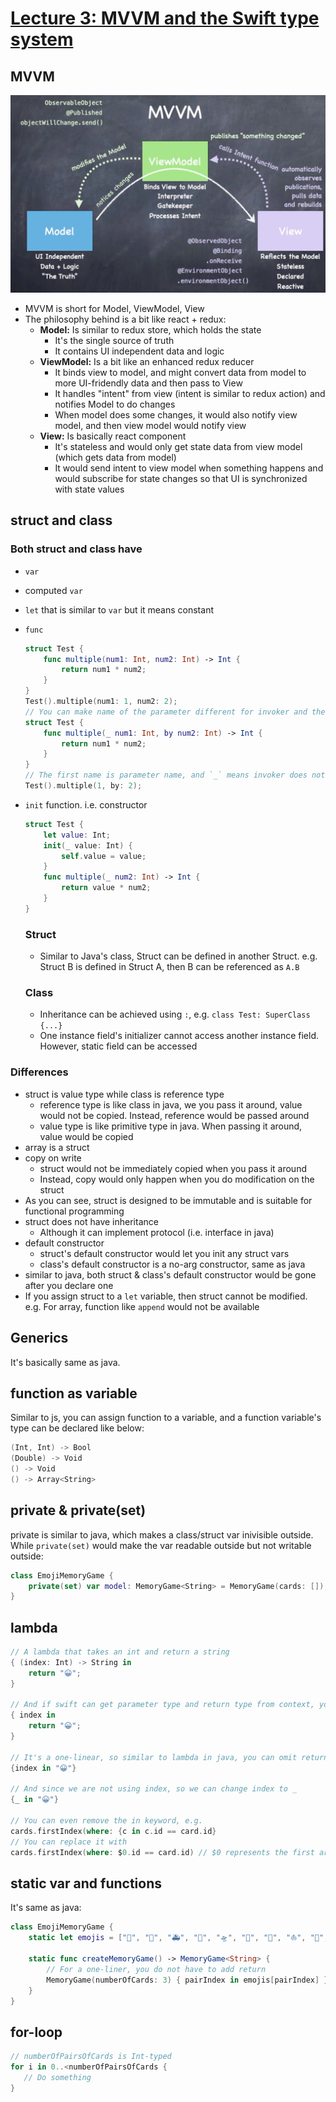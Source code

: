 # [Lecture 3: MVVM and the Swift type system](https://youtu.be/--qKOhdgJAs)

## MVVM

![image-20210820230047956](./assets/image-20210820230047956.png)

- MVVM is short for Model, ViewModel, View
- The philosophy behind is a bit like react + redux:
  - **Model:** Is similar to redux store, which holds the state
    - It's the single source of truth
    - It contains UI independent data and logic
  - **ViewModel:** Is a bit like an enhanced redux reducer
    - It binds view to model, and might convert data from model to more UI-fridendly data and then pass to View
    - It handles "intent" from view (intent is similar to redux action) and notifies Model to do changes
    - When model does some changes, it would also notify view model, and then view model would notify view
  - **View:** Is basically react component
    - It's stateless and would only get state data from view model (which gets data from model)
    - It would send intent to view model when something happens and would subscribe for state changes so that UI is synchronized with state values

## struct and class

### Both struct and class have

- `var`

- computed `var`

- `let` that is similar to `var` but it means constant

- `func`

  ```swift
  struct Test {
      func multiple(num1: Int, num2: Int) -> Int {
          return num1 * num2;
      }
  }
  Test().multiple(num1: 1, num2: 2);
  // You can make name of the parameter different for invoker and the function itself 
  struct Test {
      func multiple(_ num1: Int, by num2: Int) -> Int {
          return num1 * num2;
      }
  }
  // The first name is parameter name, and `_` means invoker does not have to specify name
  Test().multiple(1, by: 2);
  ```

- `init` function. i.e. constructor

  ```swift
  struct Test {
      let value: Int;
      init(_ value: Int) {
          self.value = value;
      }
      func multiple(_ num2: Int) -> Int {
          return value * num2;
      }
  }
  ```

  ### Struct
  
  - Similar to Java's class, Struct can be defined in another Struct. e.g. Struct B is defined in Struct A, then B can be referenced as `A.B`
  
  ### Class
  
  - Inheritance can be achieved using `:`, e.g. `class Test: SuperClass {...}`
  - One instance field's initializer cannot access another instance field. However, static field can be accessed

### Differences

- struct is value type while class is reference type
  - reference type is like class in java, we you pass it around, value would not be copied. Instead, reference would be passed around
  - value type is like primitive type in java. When passing it around, value would be copied
- array is a struct
- copy on write
  - struct would not be immediately copied when you pass it around
  - Instead, copy would only happen when you do modification on the struct
- As you can see, struct is designed to be immutable and is suitable for functional programming
- struct does not have inheritance
  - Although it can implement protocol (i.e. interface in java)
- default constructor
  - struct's default constructor would let you init any struct vars
  - class's default constructor is a no-arg constructor, same as java
- similar to java, both struct & class's default constructor would be gone after you declare one
- If you assign struct to a `let` variable, then struct cannot be modified. e.g. For array, function like `append` would not be available

## Generics

It's basically same as java.

## function as variable

Similar to js, you can assign function to a variable, and a function variable's type can be declared like below:

```swift
(Int, Int) -> Bool
(Double) -> Void
() -> Void
() -> Array<String>
```

## private & private(set)

private is similar to java, which makes a class/struct var inivisible outside. While `private(set)` would make the var readable outside but not writable outside:

```swift
class EmojiMemoryGame {
    private(set) var model: MemoryGame<String> = MemoryGame(cards: []);
}
```

## lambda

```swift
// A lambda that takes an int and return a string
{ (index: Int) -> String in
    return "😀";
}

// And if swift can get parameter type and return type from context, you can omit them:
{ index in
    return "😀";
}

// It's a one-linear, so similar to lambda in java, you can omit return
{index in "😀"}

// And since we are not using index, so we can change index to _
{_ in "😀"}

// You can even remove the in keyword, e.g.
cards.firstIndex(where: {c in c.id == card.id}
// You can replace it with
cards.firstIndex(where: $0.id == card.id) // $0 represents the first argument in the closure
```

## static var and functions

It's same as java:

```swift
class EmojiMemoryGame {
    static let emojis = ["🚗", "🚌", "🚑", "🚀", "🛸", "🚁", "🛶", "⛵️", "🚤", "🛥", "🛳", "🪝", "⚓️", "🚢", "⛴", "⛽️", "🚧", "🚦", "🚥", "🗽", "🗿", "🗺", "🚏", "🗼", "🏰"]

    static func createMemoryGame() -> MemoryGame<String> {
        // For a one-liner, you do not have to add return
        MemoryGame(numberOfCards: 3) { pairIndex in emojis[pairIndex] };
    }
}
```

## for-loop

```swift
// numberOfPairsOfCards is Int-typed
for i in 0..<numberOfPairsOfCards {
   // Do something  
}
```

























